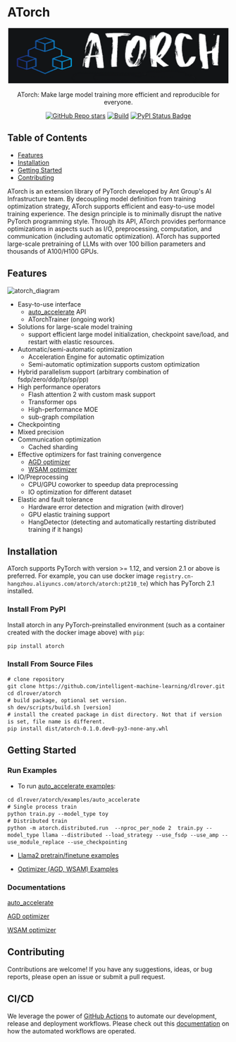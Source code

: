 # ATorch
<div id="top" align="center">

   <img src="docs/img/atorch.png" alt="Editor" width="500">

   ATorch: Make large model training more efficient and reproducible for everyone.



   [![GitHub Repo stars](https://img.shields.io/github/stars/intelligent-machine-learning/dlrover?style=social)](https://github.com/intelligent-machine-learning/dlrover/stargazers)
   [![Build](https://github.com/intelligent-machine-learning/dlrover/actions/workflows/main.yml/badge.svg)](https://github.com/intelligent-machine-learning/dlrover/actions/workflows/main.yml)
   [![PyPI Status Badge](https://badge.fury.io/py/atorch.svg)](https://pypi.org/project/atorch/)

</div>


## Table of Contents
<ul>
 <li><a href="#Features">Features</a> </li>
  <li><a href="#Installation">Installation</a></li>
 <li><a href="#Getting-Started">Getting Started</a></li>
 <li><a href="#Contributing">Contributing</a></li>

</ul>


ATorch is an extension library of PyTorch developed by Ant Group's AI Infrastructure team. By decoupling model definition from training optimization strategy, ATorch supports efficient and easy-to-use model training experience. The design principle is to minimally disrupt the native PyTorch programming style. Through its API, ATorch provides performance optimizations in aspects such as I/O, preprocessing, computation, and communication (including automatic optimization). ATorch has supported large-scale pretraining of LLMs with over 100 billion parameters and thousands of A100/H100 GPUs. 

## Features

![atorch_diagram](docs/img/atorch_fig.png)
* Easy-to-use interface
  * [auto_accelerate](docs/auto_accelerate_api.md) API
  * ATorchTrainer (ongoing work)
* Solutions for large-scale model training
  * support efficient large model initialization, checkpoint save/load, and restart with elastic resources.
* Automatic/semi-automatic optimization
  * Acceleration Engine for automatic optimization
  * Semi-automatic optimization supports custom optimization
* Hybrid parallelism support (arbitrary combination of fsdp/zero/ddp/tp/sp/pp)
* High performance operators
  * Flash attention 2 with custom mask support
  * Transformer ops
  * High-performance MOE
  * sub-graph compilation
* Checkpointing
* Mixed precision
* Communication optimization
  * Cached sharding
* Effective optimizers for fast training convergence
  * [AGD optimizer](docs/README-AGD.md)
  * [WSAM optimizer](docs/README-WSAM.md)
* IO/Preprocessing
  * CPU/GPU coworker to speedup data preprocessing 
  * IO optimization for different dataset
* Elastic and fault tolerance
  * Hardware error detection and migration (with dlrover)
  * GPU elastic training support
  * HangDetector (detecting and automatically restarting distributed training if it hangs)

## Installation

ATorch supports PyTorch with version >= 1.12, and version 2.1 or above is preferred.
For example, you can use docker image <code>registry.cn-hangzhou.aliyuncs.com/atorch/atorch:pt210_te</code>) which has PyTorch 2.1 installed.

### Install From PyPI
Install atorch in any PyTorch-preinstalled environment (such as a container created with the docker image above) with <code>pip</code>: 

```
pip install atorch
```

### Install From Source Files

```
# clone repository
git clone https://github.com/intelligent-machine-learning/dlrover.git
cd dlrover/atorch
# build package, optional set version.
sh dev/scripts/build.sh [version]
# install the created package in dist directory. Not that if version is set, file name is different.
pip install dist/atorch-0.1.0.dev0-py3-none-any.whl
```


## Getting Started

### Run Examples


- To run [auto_accelerate examples](examples/auto_accelerate):
```
cd dlrover/atorch/examples/auto_accelerate
# Single process train
python train.py --model_type toy
# Distributed train
python -m atorch.distributed.run  --nproc_per_node 2  train.py --model_type llama --distributed --load_strategy --use_fsdp --use_amp --use_module_replace --use_checkpointing
```

- [Llama2 pretrain/finetune examples](examples/llama2)

- [Optimizer (AGD, WSAM) Examples](examples/optimizer)

### Documentations

[auto_accelerate](docs/auto_accelerate_api.md)

[AGD optimizer](docs/README-AGD.md)

[WSAM optimizer](docs/README-WSAM.md)




## Contributing
Contributions are welcome! If you have any suggestions, ideas, or bug reports, please open an issue or submit a pull request.

## CI/CD

We leverage the power of [GitHub Actions](https://github.com/features/actions) to automate our development, release and deployment workflows. Please check out this [documentation](.github/workflows/README.md) on how the automated workflows are operated.


